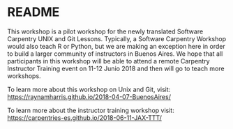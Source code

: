 # README

This workshop is a pilot workshop for the newly translated Software Carpentry UNIX and Git Lessons. Typically, a Software Carpentry Workshop would also teach R or Python, but we are making an exception here in  order to build a larger community of instructors in Buenos Aires. We hope that all participants in this workshop will be able to attend a remote Carpentry Instructor Training event on 11-12 Junio 2018 and then will go to teach more workshops. 

To learn more about this workshop on Unix and Git, visit: https://raynamharris.github.io/2018-04-07-BuenosAires/

To learn more about the instructor training workshop visit: https://carpentries-es.github.io/2018-06-11-JAX-TTT/
